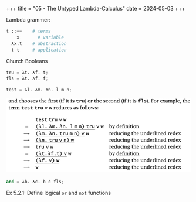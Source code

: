 +++
title = "05 - The Untyped Lambda-Calculus"
date = 2024-05-03
+++

Lambda grammer:

```python
t ::==    # terms
	x       # variable
  λx.t    # abstraction
  t t     # application
```

Church Booleans

```python
tru = λt. λf. t;
fls = λt. λf. f;
```

``` python
test = λl. λm. λn. l m n;
```

![image-20240503163917192](index.assets/image-20240503163917192.png)

```python
and = λb. λc. b c fls;
```

Ex 5.2.1: Define logical `or` and `not` functions




